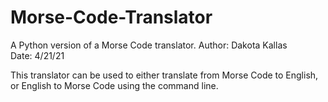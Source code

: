 # Morse-Code-Translator
A Python version of a Morse Code translator.
Author: Dakota Kallas   
Date: 4/21/21     

This translator can be used to either translate from Morse Code to English, or English to Morse Code using the command line.
